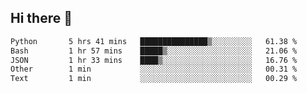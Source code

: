 ## Hi there 👋

<!--START_SECTION:waka-->

```txt
Python       5 hrs 41 mins   ███████████████▒░░░░░░░░░   61.38 %
Bash         1 hr 57 mins    █████▒░░░░░░░░░░░░░░░░░░░   21.06 %
JSON         1 hr 33 mins    ████▒░░░░░░░░░░░░░░░░░░░░   16.76 %
Other        1 min           ░░░░░░░░░░░░░░░░░░░░░░░░░   00.31 %
Text         1 min           ░░░░░░░░░░░░░░░░░░░░░░░░░   00.29 %
```

<!--END_SECTION:waka-->

<!--
**OliverShang/OliverShang** is a ✨ _special_ ✨ repository because its `README.md` (this file) appears on your GitHub profile.

Here are some ideas to get you started:

- 🔭 I’m currently working on ...
- 🌱 I’m currently learning ...
- 👯 I’m looking to collaborate on ...
- 🤔 I’m looking for help with ...
- 💬 Ask me about ...
- 📫 How to reach me: ...
- 😄 Pronouns: ...
- ⚡ Fun fact: ...
-->
